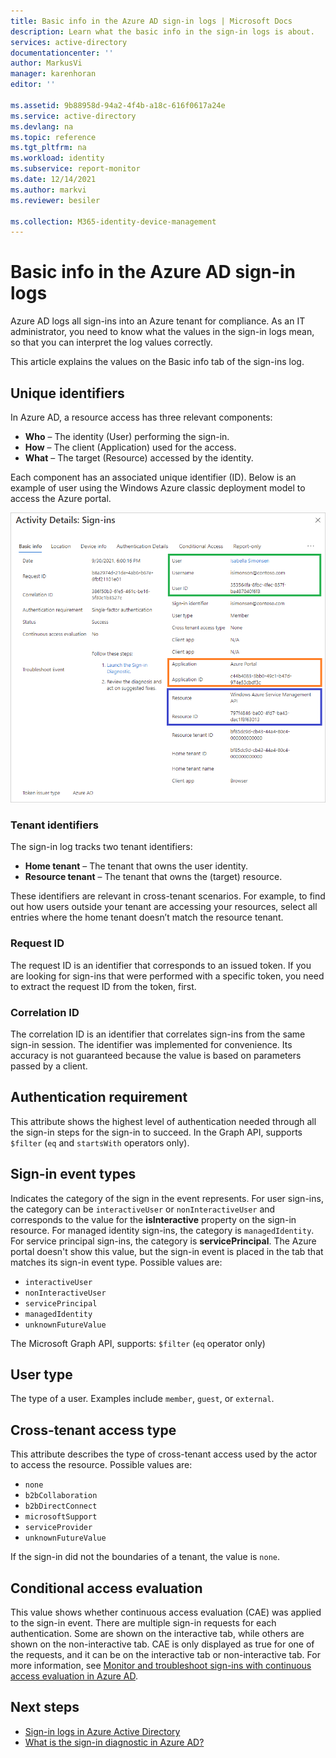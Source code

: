 ```yaml
---
title: Basic info in the Azure AD sign-in logs | Microsoft Docs
description: Learn what the basic info in the sign-in logs is about.
services: active-directory
documentationcenter: ''
author: MarkusVi
manager: karenhoran
editor: ''

ms.assetid: 9b88958d-94a2-4f4b-a18c-616f0617a24e
ms.service: active-directory
ms.devlang: na
ms.topic: reference
ms.tgt_pltfrm: na
ms.workload: identity
ms.subservice: report-monitor
ms.date: 12/14/2021
ms.author: markvi
ms.reviewer: besiler

ms.collection: M365-identity-device-management
---
```


# Basic info in the Azure AD sign-in logs

Azure AD logs all sign-ins into an Azure tenant for compliance. As an IT administrator, you need to know what the values in the sign-in logs mean, so that you can interpret the log values correctly.

This article explains the values on the Basic info tab of the sign-ins log.

## Unique identifiers 

In Azure AD, a resource access has three relevant components:

- **Who** – The identity (User) performing the sign-in. 
- **How** – The client (Application) used for the access.  
- **What** – The target (Resource) accessed by the identity.


Each component has an associated unique identifier (ID). Below is an example of user using the Windows Azure classic deployment model to access the Azure portal.

![Open audit logs](./media/reference-basic-info-sign-in-logs/sign-in-details-basic-info.png)

### Tenant identifiers

The sign-in log tracks two tenant identifiers:

- **Home tenant** – The tenant that owns the user identity. 
- **Resource tenant** – The tenant that owns the (target) resource.

These identifiers are relevant in cross-tenant scenarios. For example, to find out how users outside your tenant are accessing your resources, select all entries where the home tenant doesn’t match the resource tenant.

### Request ID

The request ID is an identifier that corresponds to an issued token. If you are looking for sign-ins that were performed with a specific token, you need to extract the request ID from the token, first.


### Correlation ID

The correlation ID is an identifier that correlates sign-ins from the same sign-in session. The identifier was implemented for convenience. Its accuracy is not guaranteed because the value is based on parameters passed by a client. 



## Authentication requirement 

This attribute shows the highest level of authentication needed through all the sign-in steps for the sign-in to succeed. In the Graph API, supports `$filter` (`eq` and `startsWith` operators only).

## Sign-in event types 

Indicates the category of the sign in the event represents. For user sign-ins, the category can be `interactiveUser` or `nonInteractiveUser` and corresponds to the value for the **isInteractive** property on the sign-in resource. For managed identity sign-ins, the category is `managedIdentity`. For service principal sign-ins, the category is **servicePrincipal**. The Azure portal doesn't show this value, but the sign-in event is placed in the tab that matches its sign-in event type. Possible values are:

- `interactiveUser`
- `nonInteractiveUser`
- `servicePrincipal`
- `managedIdentity`
- `unknownFutureValue`

The Microsoft Graph API, supports: `$filter` (`eq` operator only)

## User type 

The type of a user. Examples include `member`, `guest`, or `external`.


## Cross-tenant access type 

This attribute describes the type of cross-tenant access used by the actor to access the resource. Possible values are: 

- `none`
- `b2bCollaboration`
- `b2bDirectConnect`
- `microsoftSupport`
- `serviceProvider`
- `unknownFutureValue` 

If the sign-in did not the boundaries of a tenant, the value is `none`.

## Conditional access evaluation 

This value shows whether continuous access evaluation (CAE) was applied to the sign-in event. There are multiple sign-in requests for each authentication. Some are shown on the interactive tab, while others are shown on the non-interactive tab. CAE is only displayed as true for one of the requests, and it can be on the interactive tab or non-interactive tab. For more information, see [Monitor and troubleshoot sign-ins with continuous access evaluation in Azure AD](../conditional-access/howto-continuous-access-evaluation-troubleshoot.md). 































## Next steps

* [Sign-in logs in Azure Active Directory](concept-sign-ins.md)
* [What is the sign-in diagnostic in Azure AD?](overview-sign-in-diagnostics.md)
